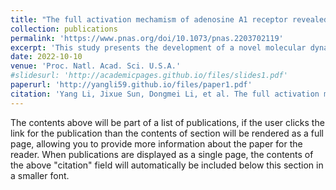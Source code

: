 ```yaml
---
title: "The full activation mechamism of adenosine A1 receptor revealed by GaMD and supervised GaMD (Su-GaMD) simulations."
collection: publications
permalink: 'https://www.pnas.org/doi/10.1073/pnas.2203702119'
excerpt: 'This study presents the development of a novel molecular dynamics simulation approach called supervised Gaussian accelerated MD (Su-GaMD), which successfully simulates the full activation mechanism of the adenosine A1 receptor (A1R) within hundreds of nanoseconds. By revealing the recognition pathways of both the agonist and G protein to the G protein–coupled receptor (GPCR), this research provides valuable structural insights into A1R, potentially advancing drug discovery efforts for targeting this receptor.'
date: 2022-10-10
venue: 'Proc. Natl. Acad. Sci. U.S.A.'
#slidesurl: 'http://academicpages.github.io/files/slides1.pdf'
paperurl: 'http://yangli59.github.io/files/paper1.pdf'
citation: 'Yang Li, Jixue Sun, Dongmei Li, et al. The full activation mechanism of the adenosine A1 receptor revealed by GaMD and Su-GaMD simulations. Proc Natl Acad Sci USA 2022, 119 (42)'
---
```


The contents above will be part of a list of publications, if the user clicks the link for the publication than the contents of section will be rendered as a full page, allowing you to provide more information about the paper for the reader. When publications are displayed as a single page, the contents of the above "citation" field will automatically be included below this section in a smaller font.
